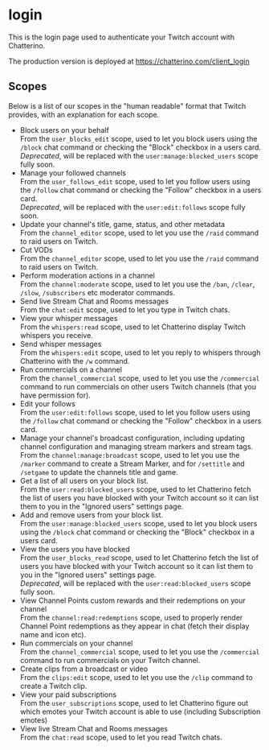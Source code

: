 # login

This is the login page used to authenticate your Twitch account with Chatterino.

The production version is deployed at https://chatterino.com/client_login

## Scopes

Below is a list of our scopes in the "human readable" format that Twitch provides, with an explanation for each scope.

- Block users on your behalf  
  From the `user_blocks_edit` scope, used to let you block users using the `/block` chat command or checking the "Block" checkbox in a users card.  
  _Deprecated_, will be replaced with the `user:manage:blocked_users` scope fully soon.
- Manage your followed channels  
  From the `user_follows_edit` scope, used to let you follow users using the `/follow` chat command or checking the "Follow" checkbox in a users card.  
  _Deprecated_, will be replaced with the `user:edit:follows` scope fully soon.
- Update your channel's title, game, status, and other metadata  
  From the `channel_editor` scope, used to let you use the `/raid` command to raid users on Twitch.
- Cut VODs  
  From the `channel_editor` scope, used to let you use the `/raid` command to raid users on Twitch.
- Perform moderation actions in a channel  
  From the `channel:moderate` scope, used to let you use the `/ban`, `/clear`, `/slow`, `/subscribers` etc moderator commands.
- Send live Stream Chat and Rooms messages  
  From the `chat:edit` scope, used to let you type in Twitch chats.
- View your whisper messages  
  From the `whispers:read` scope, used to let Chatterino display Twitch whispers you receive.
- Send whisper messages  
  From the `whispers:edit` scope, used to let you reply to whispers through Chatterino with the `/w` command.
- Run commercials on a channel  
  From the `channel_commercial` scope, used to let you use the `/commercial` command to run commercials on other users Twitch channels (that you have permission for).
- Edit your follows  
  From the `user:edit:follows` scope, used to let you follow users using the `/follow` chat command or checking the "Follow" checkbox in a users card.
- Manage your channel's broadcast configuration, including updating channel configuration and managing stream markers and stream tags.  
  From the `channel:manage:broadcast` scope, used to let you use the `/marker` command to create a Stream Marker, and for `/settitle` and `/setgame` to update the channels title and game.
- Get a list of all users on your block list.  
  From the `user:read:blocked_users` scope, used to let Chatterino fetch the list of users you have blocked with your Twitch account so it can list them to you in the "Ignored users" settings page.
- Add and remove users from your block list.  
  From the `user:manage:blocked_users` scope, used to let you block users using the `/block` chat command or checking the "Block" checkbox in a users card.
- View the users you have blocked  
  From the `user_blocks_read` scope, used to let Chatterino fetch the list of users you have blocked with your Twitch account so it can list them to you in the "Ignored users" settings page.  
  _Deprecated_, will be replaced with the `user:read:blocked_users` scope fully soon.
- View Channel Points custom rewards and their redemptions on your channel  
  From the `channel:read:redemptions` scope, used to properly render Channel Point redemptions as they appear in chat (fetch their display name and icon etc).
- Run commercials on your channel  
  From the `channel_commercial` scope, used to let you use the `/commercial` command to run commercials on your Twitch channel.
- Create clips from a broadcast or video  
  From the `clips:edit` scope, used to let you use the `/clip` command to create a Twitch clip.
- View your paid subscriptions  
  From the `user_subscriptions` scope, used to let Chatterino figure out which emotes your Twitch account is able to use (including Subscription emotes)
- View live Stream Chat and Rooms messages  
  From the `chat:read` scope, used to let you read Twitch chats.
